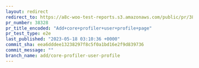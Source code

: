 ```yaml
---
layout: redirect
redirect_to: https://a8c-woo-test-reports.s3.amazonaws.com/public/pr/38328/e2e/index.html
pr_number: 38328
pr_title_encoded: "Add+core+profiler+user+profile+page"
pr_test_type: e2e
last_published: "2023-05-18 03:10:36 +0000"
commit_sha: eea6dddee13238297f8c5f0a1bd16e2f9d839736
commit_message: ""
branch_name: add/core-profiler-user-profile
---
```

